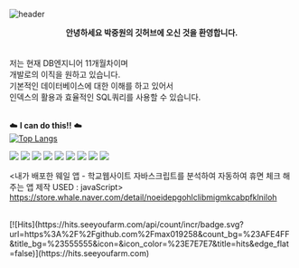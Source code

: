 

![header](https://capsule-render.vercel.app/api?type=waving&color=81DAF5&height=300&section=header&text=jungwon's%20GitHub&fontSize=90&fontColor=FFFF)


<center><b>안녕하세요 박중원의 깃허브에 오신 것을 환영합니다.</b></center><br><br>
저는 현재 DB엔지니어 11개월차이며<br>
개발로의 이직을 원하고 있습니다.<br>
기본적인 데이터베이스에 대한 이해를 하고 있어서 <br>
인덱스의 활용과 효율적인 SQL쿼리를 사용할 수 있습니다.<br><br>


☁️ <b>I can do this!!</b> ☁️ <br> 
[![Top Langs](https://github-readme-stats.vercel.app/api/top-langs/?username=max019258&hide=CSS&layout=compact)](https://github.com/anuraghazra/github-readme-stats)

<img src="https://img.shields.io/badge/javascript-F5A9A9?style=flat-square&logo=JavaScript&logoColor=white"/> <img src="https://img.shields.io/badge/java-F7BE81?"/>
<img src="https://img.shields.io/badge/html-F2F5A9?style=flat-square&logo=HTML5&logoColor=white"/>
<img src="https://img.shields.io/badge/css-D0F5A9?style=flat-square&logo=CSS3&logoColor=white"/>
<img src="https://img.shields.io/badge/docker-A9F5D0?style=flat-square&logo=Docker&logoColor=white"/> 
<img src="https://img.shields.io/badge/mySQL-81DAF5?style=flat-square&logo=MySQL&logoColor=white"/>
<img src="https://img.shields.io/badge/oracle-BCA9F5?style=flat-square&logo=Oracle&logoColor=white"/>
<img src="https://img.shields.io/badge/linux-F5A9F2?style=flat-square&logo=Linux&logoColor=white"/> 
<img src="https://img.shields.io/badge/eclipse-D8D8D8?style=flat-square&logo=Eclipse IDE&logoColor=white"/> 


<내가 배포한 웨일 앱 - 학교웹사이트 자바스크립트를 분석하여 자동하여 휴면 체크 해주는 앱 제작 USED : javaScript>
https://store.whale.naver.com/detail/noeidepgohlclibmigmkcabpfklniloh

<br>
[![Hits](https://hits.seeyoufarm.com/api/count/incr/badge.svg?url=https%3A%2F%2Fgithub.com%2Fmax019258&count_bg=%23AFE4FF&title_bg=%23555555&icon=&icon_color=%23E7E7E7&title=hits&edge_flat=false)](https://hits.seeyoufarm.com)



